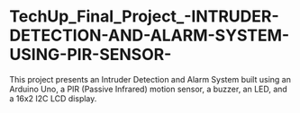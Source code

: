 # TechUp_Final_Project_-INTRUDER-DETECTION-AND-ALARM-SYSTEM-USING-PIR-SENSOR-
This project presents an Intruder Detection and Alarm System built using an Arduino Uno, a PIR (Passive Infrared) motion sensor, a buzzer, an LED, and a 16x2 I2C LCD display.
